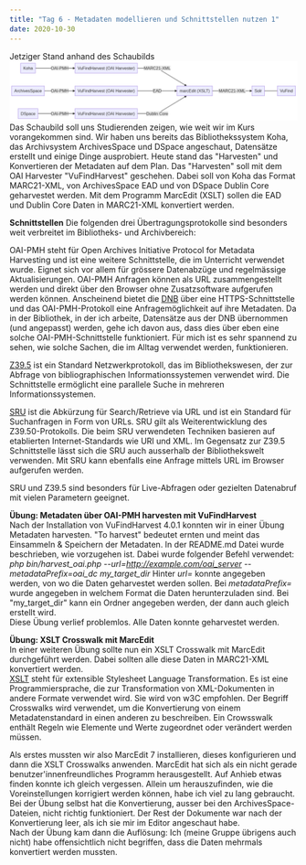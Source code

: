 ```yaml
---
title: "Tag 6 - Metadaten modellieren und Schnittstellen nutzen 1"
date: 2020-10-30
---
```

Jetziger Stand anhand des Schaubilds 
![Schaubild Unterricht](https://github.com/shannarachel/storys/blob/master/assets/schaubild.png?raw=true)
Das Schaubild soll uns Studierenden zeigen, wie weit wir im Kurs vorangekommen sind. Wir haben uns bereits das Bibliothekssystem Koha, das Archivsystem ArchivesSpace und DSpace angeschaut, Datensätze erstellt und einige Dinge ausprobiert. Heute stand das "Harvesten" und Konvertieren der Metadaten auf dem Plan. Das "Harvesten" soll mit dem OAI Harvester "VuFindHarvest" geschehen. Dabei soll von Koha das Format MARC21-XML, von ArchivesSpace EAD und von DSpace Dublin Core geharvestet werden. Mit dem Programm MarcEdit (XSLT) sollen die EAD und Dublin Core Daten in MARC21-XML konvertiert werden. 

**Schnittstellen**
Die folgenden drei Übertragungsprotokolle sind besonders weit verbreitet im Bibliotheks- und Archivbereich: 

OAI-PMH steht für Open Archives Initiative Protocol for Metadata Harvesting und ist eine weitere Schnittstelle, die im Unterricht verwendet wurde.
Eignet sich vor allem für grössere Datenabzüge und regelmässige Aktualisierungen. OAI-PMH Anfragen können als URL zusammengestellt werden und direkt über den Browser ohne Zusatzsoftware aufgerufen werden können.
Anscheinend bietet die [DNB](https://www.dnb.de/DE/Professionell/Metadatendienste/Datenbezug/OAI/oai_node.html) über eine HTTPS-Schnittstelle und das OAI-PMH-Protokoll eine Anfragemöglichkeit auf ihre Metadaten. Da in der Bibliothek, in der ich arbeite, Datensätze aus der DNB übernommen (und angepasst) werden, gehe ich davon aus, dass dies über eben eine solche OAI-PMH-Schnittstelle funktioniert. Für mich ist es sehr spannend zu sehen, wie solche Sachen, die im Alltag verwendet werden, funktionieren. 

[Z39.5](https://de.wikipedia.org/wiki/Z39.50) ist ein Standard Netzwerkprotokoll, das im Bibliothekswesen, der zur Abfrage von bibliographischen Informationssystemen verwendet wird. Die Schnittstelle ermöglicht eine parallele Suche in mehreren Informationssystemen.

[SRU](https://de.wikipedia.org/wiki/Search/Retrieve_via_URL) ist die Abkürzung für Search/Retrieve via URL und ist ein Standard für Suchanfragen in Form von URLs. SRU gilt als Weiterentwicklung des Z39.50-Protokolls. Die beim SRU verwendeten Techniken basieren auf etablierten Internet-Standards wie URI und XML. Im Gegensatz zur Z39.5 Schnittstelle lässt sich die SRU auch ausserhalb der Bibliothekswelt verwenden. Mit SRU kann ebenfalls eine Anfrage mittels URL im Browser aufgerufen werden.
 
SRU und Z39.5 sind besonders für Live-Abfragen oder gezielten Datenabruf mit vielen Parametern geeignet. 

**Übung: Metadaten über OAI-PMH harvesten mit VuFindHarvest**  
Nach der Installation von VuFindHarvest 4.0.1 konnten wir in einer Übung Metadaten harvesten. "To harvest" bedeutet ernten und meint das Einsammeln & Speichern der Metadaten.
In der README.md Datei wurde beschrieben, wie vorzugehen ist. Dabei wurde folgender Befehl verwendet:  *php bin/harvest_oai.php --url=http://example.com/oai_server --metadataPrefix=oai_dc my_target_dir* 
Hinter *url=* konnte angegeben werden, von wo die Daten geharvestet werden sollen. Bei *metadataPrefix=*  wurde angegeben in welchem Format die Daten herunterzuladen sind. Bei "my_target_dir" kann ein Ordner angegeben werden, der dann auch gleich erstellt wird.  
Diese Übung verlief problemlos. Alle Daten konnte geharvestet werden.  

**Übung: XSLT Crosswalk mit MarcEdit**  
In einer weiteren Übung sollte nun ein XSLT Crosswalk mit MarcEdit durchgeführt werden. Dabei sollten alle diese Daten in MARC21-XML konvertiert werden.  
[XSLT](https://www.w3schools.com/xml/xsl_languages.asp) steht für extensible Stylesheet Language Transformation. Es ist eine Programmiersprache, die zur Transformation von XML-Dokumenten in andere Formate verwendet wird. Sie wird von w3C empfohlen. 
Der Begriff Crosswalks wird verwendet, um die Konvertierung von einem Metadatenstandard in einen anderen zu beschreiben. Ein Crowsswalk enthält Regeln wie Elemente und Werte zugeordnet oder verändert werden müssen. 

Als erstes mussten wir also MarcEdit 7 installieren, dieses konfigurieren und dann die XSLT Crosswalks anwenden. 
MarcEdit hat sich als ein nicht gerade benutzer'innenfreundliches Programm herausgestellt. Auf Anhieb etwas finden konnte ich gleich vergessen. Allein um herauszufinden, wie die Voreinstellungen korrigiert werden können, habe ich viel zu lang gebraucht.  
Bei der Übung selbst hat die Konvertierung, ausser bei den ArchivesSpace-Dateien, nicht richtig funktioniert. Der Rest der Dokumente war nach der Konvertierung leer, als ich sie mir im Editor angeschaut habe.  
Nach der Übung kam dann die Auflösung: Ich (meine Gruppe übrigens auch nicht) habe offensichtlich nicht begriffen, dass die Daten mehrmals konvertiert werden mussten.
